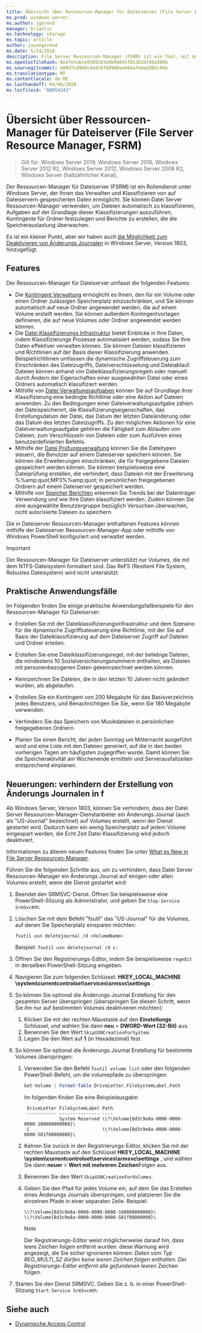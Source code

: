 ```yaml
---
title: Übersicht über Ressourcen-Manager für Dateiserver (File Server Resource Manager, FSRM)
ms.prod: windows-server
ms.author: jgerend
manager: brianlic
ms.technology: storage
ms.topic: article
author: jasongerend
ms.date: 5/14/2018
description: File Server Ressourcen-Manager (FSRM) ist ein Tool, mit dem Sie Daten auf einem Windows Server-Dateiserver verwalten und klassifizieren können.
ms.openlocfilehash: 0ed7e5abce9389283a9b9d641f813b5df89a586b
ms.sourcegitcommit: b00d7c8968c4adc8f699dbee694afe6ed36bc9de
ms.translationtype: MT
ms.contentlocale: de-DE
ms.lasthandoff: 04/08/2020
ms.locfileid: "80854243"
---
```

# <a name="file-server-resource-manager-fsrm-overview"></a>Übersicht über Ressourcen-Manager für Dateiserver (File Server Resource Manager, FSRM)

> Gilt für: Windows Server 2019, Windows Server 2016, Windows Server 2012 R2, Windows Server 2012, Windows Server 2008 R2, Windows Server (halbjährlicher Kanal), 

Der Ressourcen-Manager für Dateiserver (FSRM) ist ein Rollendienst unter Windows Server, der Ihnen das Verwalten und Klassifizieren von auf Dateiservern gespeicherten Daten ermöglicht. Sie können Datei Server Ressourcen-Manager verwenden, um Dateien automatisch zu klassifizieren, Aufgaben auf der Grundlage dieser Klassifizierungen auszuführen, Kontingente für Ordner festzulegen und Berichte zu erstellen, die die Speicherauslastung überwachen.

Es ist ein kleiner Punkt, aber wir haben auch [die Möglichkeit zum Deaktivieren von Änderungs Journalen](#whats-new) in Windows Server, Version 1803, hinzugefügt.

## <a name="features"></a>Features

Der Ressourcen-Manager für Dateiserver umfasst die folgenden Features:

-   Die [Kontingent Verwaltung](quota-management.md) ermöglicht es Ihnen, den für ein Volume oder einen Ordner zulässigen Speicherplatz einzuschränken, und Sie können automatisch auf neue Ordner angewendet werden, die auf einem Volume erstellt werden. Sie können außerdem Kontingentvorlagen definieren, die auf neue Volumes oder Ordner angewendet werden können.  
-   Die [Datei Klassifizierungs Infrastruktur](classification-management.md) bietet Einblicke in Ihre Daten, indem Klassifizierungs Prozesse automatisiert werden, sodass Sie Ihre Daten effektiver verwalten können. Sie können Dateien klassifizieren und Richtlinien auf der Basis dieser Klassifizierung anwenden. Beispielrichtlinien umfassen die dynamische Zugriffsteuerung zum Einschränken des Dateizugriffs, Dateiverschlüsselung und Dateiablauf. Dateien können anhand von Dateiklassifizierungsregeln oder manuell durch Ändern der Eigenschaften einer ausgewählten Datei oder eines Ordners automatisch klassifiziert werden.
-   Mithilfe von [Datei Verwaltungsaufgaben](file-management-tasks.md) können Sie auf Grundlage ihrer Klassifizierung eine bedingte Richtlinie oder eine Aktion auf Dateien anwenden. Zu den Bedingungen einer Dateiverwaltungsaufgabe zählen der Dateispeicherort, die Klassifizierungseigenschaften, das Erstellungsdatum der Datei, das Datum der letzten Dateiänderung oder das Datum des letzten Dateizugriffs. Zu den möglichen Aktionen für eine Dateiverwaltungsaufgabe gehören die Fähigkeit zum Ablaufen von Dateien, zum Verschlüsseln von Dateien oder zum Ausführen eines benutzerdefinierten Befehls.
-   Mithilfe der [Datei Prüfungsverwaltung](file-screening-management.md) können Sie die Dateitypen steuern, die Benutzer auf einem Dateiserver speichern können. Sie können die Erweiterungen einschränken, die für freigegebene Dateien gespeichert werden können. Sie können beispielsweise eine Dateiprüfung erstellen, die verhindert, dass Dateien mit der Erweiterung %%amp;quot;MP3%%amp;quot; in persönlichen freigegebenen Ordnern auf einem Dateiserver gespeichert werden.
-   Mithilfe von [Speicher Berichten](storage-reports-management.md) erkennen Sie Trends bei der Datenträger Verwendung und wie Ihre Daten klassifiziert werden. Zudem können Sie eine ausgewählte Benutzergruppe bezüglich Versuchen überwachen, nicht autorisierte Dateien zu speichern.  
  
Die in Dateiserver Ressourcen-Manager enthaltenen Features können mithilfe der Dateiserver Ressourcen-Manager-App oder mithilfe von Windows PowerShell konfiguriert und verwaltet werden.
  
> [!IMPORTANT]
>  Der Ressourcen-Manager für Dateiserver unterstützt nur Volumes, die mit dem NTFS-Dateisystem formatiert sind. Das ReFS (Resilient File System, Robustes Dateisystem) wird nicht unterstützt.  
  
## <a name="practical-applications"></a>Praktische Anwendungsfälle  
 Im Folgenden finden Sie einige praktische Anwendungsfallbeispiele für den Ressourcen-Manager für Dateiserver:  
  
-   Erstellen Sie mit der Dateiklassifizierungsinfrastruktur und dem Szenario für die dynamische Zugriffssteuerung eine Richtlinie, mit der Sie auf Basis der Dateiklassifizierung auf dem Dateiserver Zugriff auf Dateien und Ordner erteilen.  
  
-   Erstellen Sie eine Dateiklassifizierungsregel, mit der beliebige Dateien, die mindestens 10 Sozialversicherungsnummern enthalten, als Dateien mit personenbezogenen Daten gekennzeichnet werden können.  
  
-   Kennzeichnen Sie Dateien, die in den letzten 10 Jahren nicht geändert wurden, als abgelaufen.  
  
-   Erstellen Sie ein Kontingent von 200 Megabyte für das Basisverzeichnis jedes Benutzers, und Benachrichtigen Sie Sie, wenn Sie 180 Megabyte verwenden.  
  
-   Verhindern Sie das Speichern von Musikdateien in persönlichen freigegebenen Ordnern.  
  
-   Planen Sie einen Bericht, der jeden Sonntag um Mitternacht ausgeführt wird und eine Liste mit den Dateien generiert, auf die in den beiden vorherigen Tagen am häufigsten zugegriffen wurde. Damit können Sie die Speicheraktivität am Wochenende ermitteln und Serverausfallzeiten entsprechend einplanen.  

## <a name="whats-new---prevent-fsrm-from-creating-change-journals"></a><a name="whats-new"></a>Neuerungen: verhindern der Erstellung von Änderungs Journalen in f

Ab Windows Server, Version 1803, können Sie verhindern, dass der Datei Server Ressourcen-Manager-Dienstanbieter ein Änderungs Journal (auch als "US-Journal" bezeichnet) auf Volumes erstellt, wenn der Dienst gestartet wird. Dadurch kann ein wenig Speicherplatz auf jedem Volume eingespart werden, die Echt Zeit Datei Klassifizierung wird jedoch deaktiviert.

Informationen zu älteren neuen Features finden Sie unter [What es New in File Server Ressourcen-Manager](https://technet.microsoft.com/library/dn383587.aspx).

Führen Sie die folgenden Schritte aus, um zu verhindern, dass Datei Server Ressourcen-Manager ein Änderungs Journal auf einigen oder allen Volumes erstellt, wenn der Dienst gestartet wird: 

1. Beendet den SRMSVC-Dienst. Öffnen Sie beispielsweise eine PowerShell-Sitzung als Administrator, und geben Sie `Stop-Service SrmSvc`ein.
2. Löschen Sie mit dem Befehl "fsutil" das "US-Journal" für die Volumes, auf denen Sie Speicherplatz einsparen möchten: 

      ```
      fsutil usn deletejournal /d <VolumeName>
      ```
    Beispiel: `fsutil usn deletejournal /d c:`

3. Öffnen Sie den Registrierungs-Editor, indem Sie beispielsweise `regedit` in derselben PowerShell-Sitzung eingeben.
4. Navigieren Sie zum folgenden Schlüssel: **HKEY_LOCAL_MACHINE \system\currentcontrolset\services\srmsvc\settings** .
5. So können Sie optional die Änderungs Journal Erstellung für den gesamten Server überspringen (überspringen Sie diesen Schritt, wenn Sie ihn nur auf bestimmten Volumes deaktivieren möchten):
    1. Klicken Sie mit der rechten Maustaste auf den **Einstellungs** Schlüssel, und wählen Sie dann **neu** > **DWORD-Wert (32-Bit)** aus. 
    1. Benennen Sie den Wert `SkipUSNCreationForSystem`.
    1. Legen Sie den Wert auf **1** (in Hexadezimal) fest.
6. So können Sie optional die Änderungs Journal Erstellung für bestimmte Volumes überspringen:
    1. Verwenden Sie den Befehl `fsutil volume list` oder den folgenden PowerShell-Befehl, um die volumepfade zu überspringen:
        ```PowerShell
        Get-Volume | Format-Table DriveLetter,FileSystemLabel,Path
        ```
       Im folgenden finden Sie eine Beispielausgabe:

       ```
        DriveLetter FileSystemLabel Path
        ----------- --------------- ----
                    System Reserved \\?\Volume{8d3c9e8a-0000-0000-0000-100000000000}\
        C                           \\?\Volume{8d3c9e8a-0000-0000-0000-501f00000000}\
       ```
    2. Kehren Sie zurück in den Registrierungs-Editor, klicken Sie mit der rechten Maustaste auf den Schlüssel **HKEY_LOCAL_MACHINE \system\currentcontrolset\services\srmsvc\settings** , und wählen Sie dann **neuer** > **Wert mit mehreren Zeichen**Folgen aus.
    3. Benennen Sie den Wert `SkipUSNCreationForVolumes`.
    4. Geben Sie den Pfad für jedes Volume ein, auf dem Sie das Erstellen eines Änderungs Journals überspringen, und platzieren Sie die einzelnen Pfade in einer separaten Zeile. Beispiel:

        ```
        \\?\Volume{8d3c9e8a-0000-0000-0000-100000000000}\
        \\?\Volume{8d3c9e8a-0000-0000-0000-501f00000000}\
        ```

        > [!NOTE] 
        > Der Registrierungs-Editor weist möglicherweise darauf hin, dass leere Zeichen folgen entfernt wurden. diese Warnung wird angezeigt, die Sie sicher ignorieren können: *Daten vom Typ REG_MULTI_SZ dürfen keine leeren Zeichen folgen enthalten. Der Registrierungs-Editor entfernt alle gefundenen leeren* Zeichen folgen.

7. Starten Sie den Dienst SRMSVC. Geben Sie z. b. in einer PowerShell-Sitzung `Start-Service SrmSvc`ein.



## <a name="see-also"></a>Siehe auch

- [Dynamische Access Control](https://technet.microsoft.com/library/dn408191(v=ws.11).aspx) 